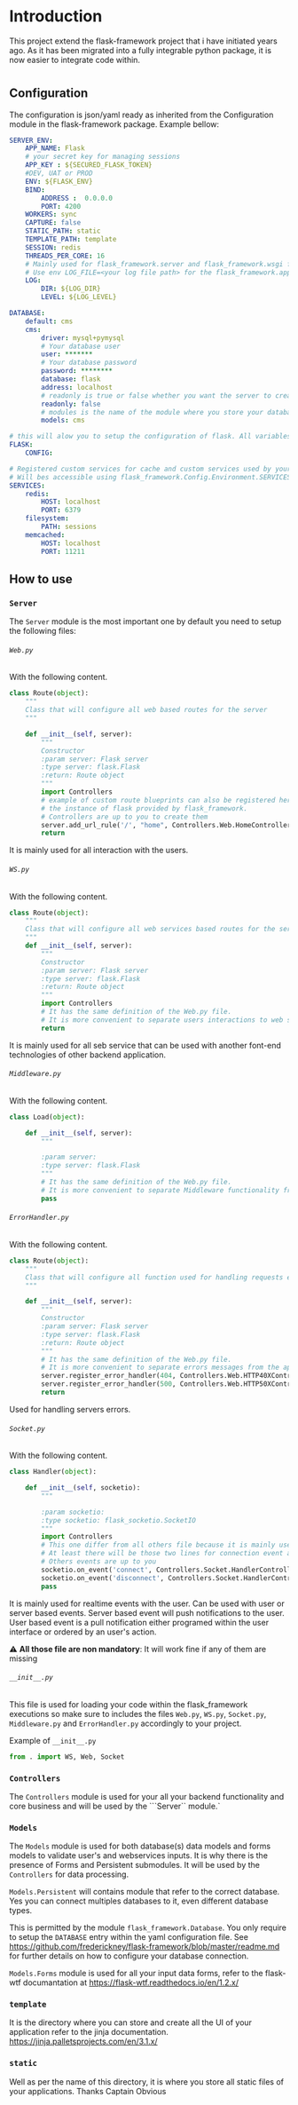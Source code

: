 
# Introduction

This project extend the flask-framework project that i have initiated years ago. As it has been migrated into a fully integrable python package, it is now easier to integrate code within.
#

## Configuration

The configuration is json/yaml ready as inherited from the Configuration module in the flask-framework package. Example bellow:

```yml
SERVER_ENV:
    APP_NAME: Flask
    # your secret key for managing sessions
    APP_KEY : ${SECURED_FLASK_TOKEN}
    #DEV, UAT or PROD
    ENV: ${FLASK_ENV} 
    BIND:
        ADDRESS :  0.0.0.0
        PORT: 4200
    WORKERS: sync
    CAPTURE: false
    STATIC_PATH: static
    TEMPLATE_PATH: template
    SESSION: redis
    THREADS_PER_CORE: 16
    # Mainly used for flask_framework.server and flask_framework.wsgi for logging.  
    # Use env LOG_FILE=<your log file path> for the flask_framework.app 
    LOG:
        DIR: ${LOG_DIR}
        LEVEL: ${LOG_LEVEL}

DATABASE:
    default: cms
    cms:
        driver: mysql+pymysql
        # Your database user
        user: *******
        # Your database password
        password: ********
        database: flask
        address: localhost
        # readonly is true or false whether you want the server to create database schema. 
        readonly: false
        # modules is the name of the module where you store your database models 
        models: cms

# this will alow you to setup the configuration of flask. All variables will bes added to flask.config
FLASK:
    CONFIG:

# Registered custom services for cache and custom services used by your WebApp or flask-cms extentions.
# Will bes accessible using flask_framework.Config.Environment.SERVICES 
SERVICES:
    redis:
        HOST: localhost
        PORT: 6379
    filesystem:
        PATH: sessions
    memcached:
        HOST: localhost
        PORT: 11211
``` 

## How to use

### ```Server``` 

The `Server` module is the most important one by default you need to setup the following files:

###### ```Web.py```

With the following content.
```python
class Route(object):
    """
    Class that will configure all web based routes for the server
    """

    def __init__(self, server):
        """
        Constructor
        :param server: Flask server
        :type server: flask.Flask
        :return: Route object
        """
        import Controllers
        # example of custom route blueprints can also be registered here as server is 
        # the instance of flask provided by flask_framework.
        # Controllers are up to you to create them
        server.add_url_rule('/', "home", Controllers.Web.HomeController.default, methods=["GET"])
        return
```

It is mainly used for all interaction with the users.

###### ```WS.py```

With the following content.

```python
class Route(object):
    """
    Class that will configure all web services based routes for the server
    """
    def __init__(self, server):
        """
        Constructor
        :param server: Flask server
        :type server: flask.Flask
        :return: Route object
        """
        import Controllers
        # It has the same definition of the Web.py file. 
        # It is more convenient to separate users interactions to web services. 
        return
```

It is mainly used for all seb service that can be used with another font-end technologies of other backend application.

###### ```Middleware.py```

With the following content.

```python
class Load(object):

    def __init__(self, server):
        """

        :param server:
        :type server: flask.Flask
        """
        # It has the same definition of the Web.py file. 
        # It is more convenient to separate Middleware functionality from the application business core.
        pass
```

###### ```ErrorHandler.py```

With the following content.

```python
class Route(object):
    """
    Class that will configure all function used for handling requests error code
    """

    def __init__(self, server):
        """
        Constructor
        :param server: Flask server
        :type server: flask.Flask
        :return: Route object
        """
        # It has the same definition of the Web.py file. 
        # It is more convenient to separate errors messages from the application business core. 
        server.register_error_handler(404, Controllers.Web.HTTP40XController.page_or_error404) # yes i know, i must have done the same here .
        server.register_error_handler(500, Controllers.Web.HTTP50XController.error500) # and also here.
        return
```

Used for handling servers errors.  

###### ```Socket.py```

With the following content.

```python
class Handler(object):

    def __init__(self, socketio):
        """

        :param socketio:
        :type socketio: flask_socketio.SocketIO
        """
        import Controllers
        # This one differ from all others file because it is mainly use for setting up websocket events
        # At least there will be those two lines for connection event and disconnection events 
        # Others events are up to you
        socketio.on_event('connect', Controllers.Socket.HandlerController.connect)
        socketio.on_event('disconnect', Controllers.Socket.HandlerController.disconnect)
        pass
```

It is mainly used for realtime events with the user. Can be used  with user or server based events.
Server based event will push notifications to the user. 
User based event is a pull notification either programed within the user interface or ordered by an user's action.

:warning: **All those file are non mandatory**: It will work fine if any of them are missing

###### ```__init__.py``` 

This file is used for loading your code within the flask_framework executions so make sure to includes the files 
```Web.py```, ```WS.py```, ```Socket.py```, ```Middleware.py``` and ```ErrorHandler.py``` accordingly to your project.

Example of ```__init__.py```

```python
from . import WS, Web, Socket
```

### ```Controllers```

The ```Controllers``` module is used for your all your backend functionality and core business and will be used by the
```Server`` module.`

### ```Models```

The ```Models``` module is used for both database(s) data models and forms models to validate user's 
and webservices inputs. It is why there is the presence of Forms and Persistent submodules. It will be used by the
```Controllers``` for data processing.

```Models.Persistent``` will contains module that refer to the correct database. 
Yes you can connect multiples databases to it, even different database types.

This is permitted by the module ```flask_framework.Database```.
You only require to setup the `DATABASE` entry within the yaml configuration file.
See https://github.com/frederickney/flask-framework/blob/master/readme.md 
for further details on how to configure your database connection.

```Models.Forms``` module is used for all your input data forms, refer to the flask-wtf documantation at 
https://flask-wtf.readthedocs.io/en/1.2.x/ 

### ```template```

It is the directory where you can store and create all the UI of your application refer to the jinja documentation.
https://jinja.palletsprojects.com/en/3.1.x/

### ```static```

Well as per the name of this directory, it is where you store all static files of your applications. 
Thanks Captain Obvious 

